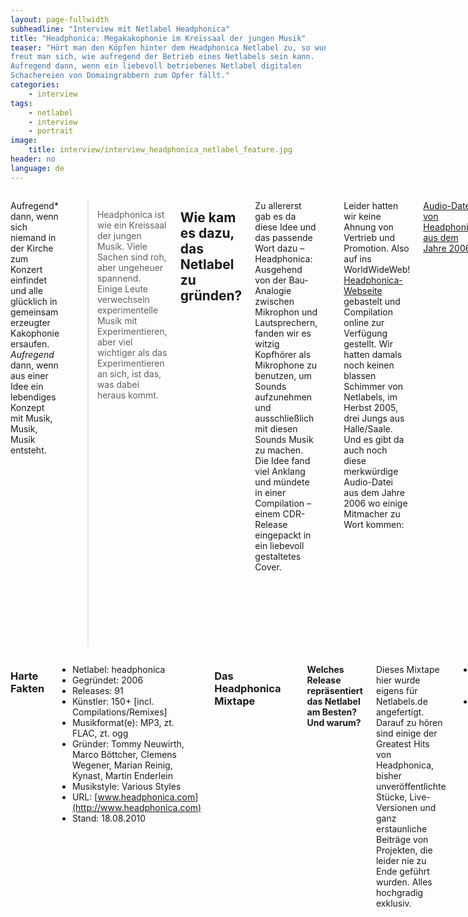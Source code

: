 ```yaml
---
layout: page-fullwidth
subheadline: "Interview mit Netlabel Headphonica"
title: "Headphonica: Megakakophonie im Kreissaal der jungen Musik"
teaser: "Hört man den Köpfen hinter dem Headphonica Netlabel zu, so wundert und
freut man sich, wie aufregend der Betrieb eines Netlabels sein kann.
Aufregend dann, wenn ein liebevoll betriebenes Netlabel digitalen
Schachereien von Domaingrabbern zum Opfer fällt."
categories:
    - interview
tags:
    - netlabel
    - interview
    - portrait
image:
    title: interview/interview_headphonica_netlabel_feature.jpg
header: no
language: de
---
```

<div class="row">
<div class="large-7 columns" markdown="1">

Aufregend* dann, wenn sich niemand in der Kirche zum Konzert
einfindet und alle glücklich in gemeinsam erzeugter Kakophonie ersaufen.
*Aufregend* dann, wenn aus einer Idee ein lebendiges Konzept mit Musik,
Musik, Musik entsteht.

> Headphonica ist wie ein Kreissaal der jungen Musik. Viele Sachen sind
> roh, aber ungeheuer spannend. Einige Leute verwechseln experimentelle
> Musik mit Experimentieren, aber viel wichtiger als das Experimentieren
> an sich, ist das, was dabei heraus kommt.

Wie kam es dazu, das Netlabel zu gründen?
-----------------------------------------

Zu allererst gab es da diese Idee und das passende Wort dazu –
Headphonica: Ausgehend von der Bau-Analogie zwischen Mikrophon und
Lautsprechern, fanden wir es witzig Kopfhörer als Mikrophone zu
benutzen, um Sounds aufzunehmen und ausschließlich mit diesen Sounds
Musik zu machen. Die Idee fand viel Anklang und mündete in einer
Compilation – einem CDR-Release eingepackt in ein liebevoll gestaltetes
Cover.

<img src="{{ site.urlimg }}interview/interview_headphonica__netlabel_bild1.jpg" alt="">

Leider hatten wir keine Ahnung von Vertrieb und Promotion. Also auf ins
WorldWideWeb! [Headphonica-Webseite](http://www.headphonica.com)
gebastelt und Compilation online zur Verfügung gestellt. Wir hatten
damals noch keinen blassen Schimmer von Netlabels, im Herbst 2005, drei
Jungs aus Halle/Saale. Und es gibt da auch noch diese merkwürdige
Audio-Datei aus dem Jahre 2006 wo einige Mitmacher zu Wort kommen:

[Audio-Datei von Headphonica aus dem Jahre
2006](http://headphonica.podspot.de/files/about_headphonica.mp3)

Aber was dann passierte wissen wir nicht mehr. Alles vergessen, leider.


Wer steckt hinter dem Label?
----------------------------

<img src="{{ site.urlimg }}interview/interview_headphonica-logo.gif" alt="">

 Das wären wir:

-   Martin Enderlein, Germanist (Halle)
-   Tommy Neuwirth, Mediengestalter (Weimar)
-   Clemens Wegener, Musikwissenschaftler (Weimar)

Und unsere Grafiker, denen wir an dieser Stelle herzlichen Dank
ausdrücken wollen.

Tommy & Clemens sind darüberhinaus auch selbst musikalisch tätig, u.a.
als thegreattheswindle.



Wie beschreibt Ihr Euren Sound?
-------------------------------

Headphonica veröffentlicht wenig fertige Konsumprodukte. Es geht uns um
das Entdecken. Die Veröffentlichungen sind demnach sehr divergent.
Headphonica ist wie ein Kreissaal der jungen Musik. Viele Sachen sind
roh, aber ungeheuer spannend. Einige Leute verwechseln experimentelle
Musik mit Experimentieren, aber viel wichtiger als das Experimentieren
an sich, ist das, was dabei heraus kommt.

Um aus Experimenten schließlich Musik zu machen braucht man viel
Ausdauer …und Headphonica.

Wodurch hebt sich Euer Netlabel von der Konkurrenz ab?
------------------------------------------------------

Das klingt jetzt vielleicht profan, aber die eigentliche “Konkurrenz”
sind ja nicht andere Netlabels, sondern kommerziell arbeitende Labels,
die übrigens auch wunderschönes Zeugs herausbringen.

In erster Linie unterscheiden wir uns von der kommerziellen
Label-Konkurrenz dadurch, dass wir komplett unter [Creative
Commons](http://creativecommons.org/) Lizenz (hauptsächlich
[BY-NC-SA](http://creativecommons.org/licenses/by-nc-sa/3.0/de/))
veröffentlichen und man die Musik komplett frei, dh. für die Hörer vor
allem kostenfrei herunterladen kann.

Leider bringt das eben auch mit sich, dass wir nur digital
veröffentlichen können, aus Kostengründen sozusagen. Selbst wenn wir
gerne Vinyls und CDs herausbringen würden, ist das durch die
wirtschaftliche Struktur von headphonica so nicht möglich.

<img src="{{ site.urlimg }}interview/interview_headphonica__netlabel_bild3.jpg" alt="">


Von der breiten Masse an Netlabels unterscheiden wir uns vielleicht am
ehesten dadurch, dass wir “auch” elektronische Musik mögen, und nicht
“hauptsächlich”. Nein, mal ganz im Ernst: im Bereich der Netlabels hat
sich in den letzten Jahren ganz viel getan und die früher sehr
auffallend elektronische Färbung von Netaudio verblaßt zusehends, zum
Glück. Dadurch wird Netaudio- und CC-Musik endlich auch für breitere
Hörerschichten interessant, die sonst nicht so elektronisch unterwegs
sind, und das ist gut so.

Andererseits haben die meisten (Net-)labels einen stilistischen Fokus,
und vielleicht unterscheidet uns hierbei am meisten, dass man diesen
Fokus bei uns nicht auf den ersten Blick ausmachen kann. Wir sind da ja
stilistisch nicht so eingeengt, dh. die echten Fans sind schon einiges
von uns gewöhnt :)

Ehm, Moment… dies noch: Wir versuchen schon, die Freiheit, die uns das
unkommerzielle Veröffentlichen ermöglicht, auch auszuschöpfen, dh.
festgefahrene Vorstellungen eines Labels aufzubrechen und tatsächlich
“anders” und “eigenartig” zu sein.

Welche Mission verfolgt Euer Netlabel?
--------------------------------------

<img src="{{ site.urlimg }}interview/interview_headphonica__netlabel_bild2.jpg" alt="">

Naja, schon irgendwie das Echte, Wahre und Zeitlose in der Musik zu
finden und dann möglichst schwungvoll in die offenen Ohren der geneigten
Hörer zu befördern. Zugegeben, das ist nicht ganz einfach. Aber hey, wir
geben uns ja schließlich Mühe, ne?

Welches besondere Erlebnis oder Ereignis verbindest Du mit Deinem Netlabel?
---------------------------------------------------------------------------

Da gibt es mehrere: Die **Headphonica-Geburtsidee**, also
die Kopfhörer-Mikrophon-Idee an sich und die Tatsache wie viele Musiker
man für diese Idee begeistern konnte.

Oder unser Headphonica-internes Forum mit zum Teil haarsträubenden
Diskussionen zwischen allen Beteiligten. Die Idee war konspirativer
Austausch zwischen den sich bereits in verschiedene Städte verteilten
Headphonicalisten. Die ebenso verschiedensten Ansichten sind in hitzigen
Wortgefechten aneinander geprallt. Das Beste ist immer noch der
Face-to-Face-Dialog. *Das Forum wurde zum Glück schnell wieder
abgeschafft.*

<img src="{{ site.urlimg }}interview/interview_arnstadt-headphonica-netlabel-konzert.jpg" alt="">

Ein **Headphonica-Konzert** in einer
kleinen Kirche in Arnstadt (bei Erfurt) während dem sich viele der
damals sich Headphonica zugehörig fühlenden Menschen erstmals getroffen
haben, um in einer Megakakophonie gemeinsam vor nahezu null Publikum zu
musizieren.

Der **Headphonica.net-Domain-Klau inklusive Gelderpressung**,
nachfolgender Headphonica.com-Neuauferstehung inklusive
nervenaufreibender Internet-Säuberung von der alten Domain, monatelangen
Kopf-an-Kopf-Rennen im Google-Suchergebnistest und letztendlichen Sieg
über alles.

Nochmal: Es gibt findige Köpfe im welweiten Netz, die herausfinden, wann
Providerwechsel stattfinden. In den Stunden vor dem Wechsel zu einem
neuen Provider – dann wenn die Domain für kurze Zeit wieder frei ist –
greifen sie zu und schnappen sich die Domain, kopieren das ursprüngliche
Design und sind inhaltlich ähnlich – im Falle von headphonica.net
verwandelte sich die Webseite in ein Informationsportal über Kopfhörer.
Die Diebe vermuteten viel Geld hinter headphonica.net und schlugen uns
einen Deal vor – für 200 Dollar könnten wir unsere Domain wieder haben.
Wir entschieden uns aber schließlich für ein neues headphonica.com.
YEAH!

„The Faust Cycle“ von Ergo Phizmiz and Friends – ein fünfzehnstündiges
Bombast-Hörerlebnis.

Wo seht ihr das Netlabel in der Zukunft?
----------------------------------------

Wir spielen schon länger mit dem Gedanken, das Label in Richtung *Neue
Musik* zu öffnen. Der Keil zwischen der sogenannten Ernsten- und der
Unterhaltungsmusik sitzt in Weimar recht locker. Wir hatten die Idee,
mit unserer Band *THE!* ein Konzert zusammen mit einem Weimarer
Komponisten zu spielen. Die Bereitschaft zur Symbiose ist da, man könnte
fast von Euphorie sprechen.

Ein Traum wäre auch, irgendwann mal ein *Best Of headphonica* richtig
physisch herauszubringen, auf CD und Vinyl – aber das hat noch etwas
Zeit…

</div><!-- /.large-7 -->
<div class="large-5 columns panel radius" markdown="1">


### Harte Fakten
- Netlabel: headphonica
- Gegründet: 2006
- Releases: 91
- Künstler: 150+ [incl. Compilations/Remixes]
- Musikformat(e): MP3, zt. FLAC, zt. ogg
- Gründer: Tommy Neuwirth, Marco Böttcher, Clemens Wegener, Marian Reinig, Kynast, Martin Enderlein
- Musikstyle: Various Styles
- URL: [www.headphonica.com](http://www.headphonica.com)
- Stand: 18.08.2010


### Das Headphonica Mixtape

<img src="{{ site.urlimg }}interview/interview_va_evergreens_n_odditunes__coverweb.jpg" alt="">

**Welches Release repräsentiert das Netlabel am Besten? Und warum?**

Dieses Mixtape hier wurde eigens für Netlabels.de angefertigt. Darauf zu
hören sind einige der Greatest Hits von Headphonica, bisher
unveröffentlichte Stücke, Live-Versionen und ganz erstaunliche Beiträge
von Projekten, die leider nie zu Ende geführt wurden. Alles hochgradig
exklusiv.

- [Headphonica Mixtape - Seite A](http://www.headphonica.com/datas/various_artists__evergreens_n_odditunes__part1.mp3)
- [Headphonica Mixtape - Seite B](http://www.headphonica.com/datas/various_artists__evergreens_n_odditunes__part2.mp3)

Der Mix wurde unter der [Creative Commons-Lizenz
BY-NC-ND](http://creativecommons.org/licenses/by-nc-nd/3.0/de/) veröffentlicht.

#### evergreens 'n odditunes part 1

01. Bernd Burnson: Unter Wasser 00:00
02. Jan Grünfeld: Herein Bitte 04:18
03. Gosprom: Oop Shoop 07:00
04. Scrambled Mache: Temper 09:26
05. Ian Hawgood: Substance Mass Subtraction 11:00
06. Noel Taylor: Foundry Solo Triptych Part I 16:23
07. Aoiroooasamusi: Rattan Chair 18:04
08. Björn & Gorden: II (rough version) 24:55
09. In Spanish: Everyother Fucking Earth 27:53
10. Caramelitus: El Otro Habitat 30:25
11. the1983: Return to Sender 33:33
12. Louis: Nausea 37:42
13. Hands: Hold (Remix by Bear Rocks Moon) 41:51
14. Panda Paranoico: No Se Puede Generar La Antigravedad 44:07
15. Phonotrash: Pile of Trash 47:52
16. Peterloo Massacre: Never Forget 49:46
17. Ca\$h4otterz: Isebar 54:17
18. OperaRotas: Nothing Ends Here 58:47

#### evergreens 'n odditunes part 2

01. Igorrr: Tartine de Contrebasse 00:00
02. Een Pianist?: Entretenimientos Dominicales 04:15
03. Ofir Klemperer: Anypast 07:45
04. Light Echoes: Bird in a Warehouse 11:00
05. Antti Tolvi: Laaksomies 21:21
06. Cloud Mouth: A Feather for Frog's First Wing 24:27
07. Innocent Bandits: Madmans Cackle 28:47
08. Das Rote Telefon: Take his hand 34:37
09. Mu.: On Me 37:12
10. 2Pol: Als die Tiere den Jazz verliessen 38:57
11. The! & Ruben D'Hers: Drunk Funk (live @ fusion festival 2010
41:43
12. mr&mrsBrian: Humiliating the Distorted (live @ Cologne Commons
2010) 46:56
13. Arivedergrüt, Wwölfli !: Drunken Boosterfly (first take) 48:56
14. Goines Ma Non Troppo: Danza Mominatae 51:13
15. _PLATTENBOSS _UNDERTAKERS: Reprise by Pit Malone (Bontempi Bear
64) 55:32
16. Michele del Zotto: Mancanza 56:39
17. Anat Spiegel: Wintersong Sketch 58:40
18. Dave Merson Hess: PRESENCE Theme 62:03

- [www.twitter.com/headphonica](http://www.twitter.com/headphonica)
- [www.facebook.com/headphonica](http://www.facebook.com/headphonica)


</div><!-- /.large-5 -->
</div><!-- /.row -->
